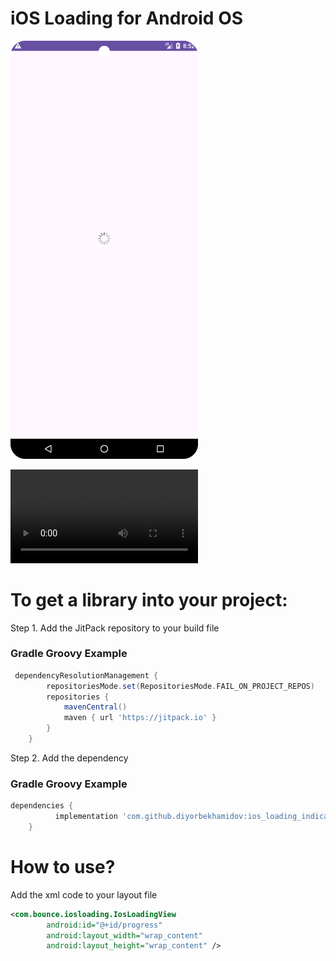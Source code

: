 # iOS Loading for Android OS

<img src="assets/oview2.png" alt="Description of Image" width="300"/>

![View video here](https://raw.githubusercontent.com/diyorbekhamidov/ios_loading_indicator/main/assets/oview.mp4)

<h1>To get a library into your project:</h1>
 <p>Step 1. Add the JitPack repository to your build file </p>


### Gradle Groovy Example

```groovy
 dependencyResolutionManagement {
		repositoriesMode.set(RepositoriesMode.FAIL_ON_PROJECT_REPOS)
		repositories {
			mavenCentral()
			maven { url 'https://jitpack.io' }
		}
	}
```
<p>Step 2. Add the dependency</p>

### Gradle Groovy Example

```groovy
dependencies {
          implementation 'com.github.diyorbekhamidov:ios_loading_indicator:1.0.5'
	}
```

<h1>How to use?</h1>
<p>Add the xml code to your layout file</p>

```xml
<com.bounce.iosloading.IosLoadingView
        android:id="@+id/progress"
        android:layout_width="wrap_content"
        android:layout_height="wrap_content" />

```



